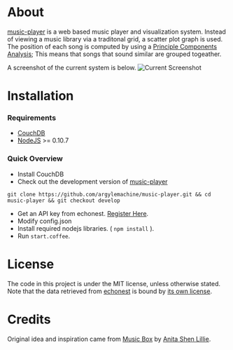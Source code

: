 About
=====
[music-player](https://github.com/argylemachine/music-player) is a web based music player and visualization system. Instead of viewing a music library via a traditonal grid, a scatter plot graph is used. The position of each song is computed by using a [Principle Components Analysis](http://en.wikipedia.org/wiki/Principle_components_analysis); This means that songs that sound similar are grouped togeather.

A screenshot of the current system is below.
![Current Screenshot](https://raw.github.com/argylemachine/music-player/develop/screenshots/current.png "Current Screenshot")

Installation
============
### Requirements
 * [CouchDB](http://couchdb.apache.org/)
 * [NodeJS](http://nodejs.org/) >= 0.10.7

### Quick Overview
 * Install CouchDB
 * Check out the development version of [music-player](https://github.com/argylemachine/music-player)

 `git clone https://github.com/argylemachine/music-player.git && cd music-player && git checkout develop`

 * Get an API key from echonest. [Register Here](https://developer.echonest.com/account/register).
 * Modify config.json
 * Install required nodejs libraries. ( `npm install` ).
 * Run `start.coffee`.

License
=======
The code in this project is under the MIT license, unless otherwise stated. Note that the data retrieved from [echonest](http://echonest.com/) is bound by [its own license](http://developer.echonest.com/licensing.html).

Credits
=======
Original idea and inspiration came from [Music Box](http://thesis.flyingpudding.com/) by [Anita Shen Lillie](http://flyingpudding.com/).
